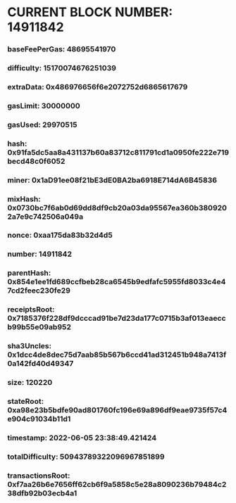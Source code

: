# CURRENT BLOCK NUMBER: 14911842

### baseFeePerGas: 48695541970
### difficulty: 15170074676251039
### extraData: 0x486976656f6e2072752d6865617679
### gasLimit: 30000000
### gasUsed: 29970515
### hash: 0x91fa5dc5aa8a431137b60a83712c811791cd1a0950fe222e719becd48c0f6052
### miner: 0x1aD91ee08f21bE3dE0BA2ba6918E714dA6B45836
### mixHash: 0x0730bc7f6ab0d69dd8df9cb20a03da95567ea360b3809202a7e9c742506a049a
### nonce: 0xaa175da83b32d4d5
### number: 14911842
### parentHash: 0x854e1ee1fd689ccfbeb28ca6545b9edfafc5955fd8033c4e47cd2feec230fe29
### receiptsRoot: 0x7185376f228df9dcccad91be7d23da177c0715b3af013eaeccb99b55e09ab952
### sha3Uncles: 0x1dcc4de8dec75d7aab85b567b6ccd41ad312451b948a7413f0a142fd40d49347
### size: 120220
### stateRoot: 0xa98e23b5bdfe90ad801760fc196e69a896df9eae9735f57c4e904c91034b11d1
### timestamp: 2022-06-05 23:38:49.421424
### totalDifficulty: 50943789322096967851899
### transactionsRoot: 0xf7aa26b6e7656ff62cb6f9a5858c5e28a8090236b79484c238dfb92b03ecb4a1
